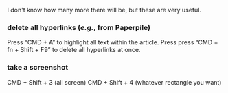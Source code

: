 I don't know how many more there will be, but these are very useful.

### delete all hyperlinks (_e.g._, from Paperpile)
Press “CMD + A” to highlight all text within the article. Press press “CMD + fn + Shift + F9” to delete all hyperlinks at once.

### take a screenshot
CMD + Shift + 3 (all screen)
CMD + Shift + 4 (whatever rectangle you want)
